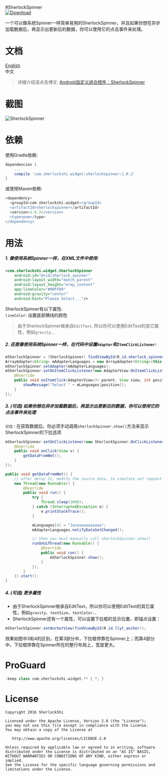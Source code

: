 #SherlockSpinner  
[ ![Download](https://api.bintray.com/packages/sherlockshi/android-widgets/SherlockSpinner/images/download.svg) ](https://bintray.com/sherlockshi/android-widgets/SherlockSpinner/_latestVersion)

一个可以像系统Spinner一样简单易用的SherlockSpinner，并且如果你想在异步加载数据后，再显示出更新后的数据，你可以使用它的点击事件来处理。

# 文档
[English](./README.md)  
中文

> 详细介绍请点击博文: [Android自定义组合控件：SherlockSpinner](http://sherlockshi.github.io/2016/11/21/15_Android/1540_Widget/%E8%87%AA%E5%AE%9A%E4%B9%89%E7%BB%84%E5%90%88%E6%8E%A7%E4%BB%B6SherlockSpinner/)

# 截图
![SherlockSpinner](http://7xlpfl.com1.z0.glb.clouddn.com/sherlockshi/2016-11-20-demo3.gif)

# 依赖
使用Gradle依赖:
```groovy
dependencies {
    ...
    compile 'com.sherlockshi.widget:sherlockspinner:1.0.2'
}
```

或使用Maven依赖:
```groovy
<dependency>
  <groupId>com.sherlockshi.widget</groupId>
  <artifactId>sherlockspinner</artifactId>
  <version>1.0.2</version>
  <type>pom</type>
</dependency>
```

# 用法
##### 1. 像使用系统Spinner一样，在XML文件中使用:
```xml
<com.sherlockshi.widget.SherlockSpinner
    android:id="@+id/sherlock_spinner"
    android:layout_width="match_parent"
    android:layout_height="wrap_content"
    app:lineColor="#00FF00"
    android:gravity="center"
    android:hint="Please Select..."/>
```

SherlockSpinner有以下属性:  
`lineColor`: 设置底部横线的颜色

> 由于SherlockSpinner继承自`EditText`, 所以你可以使用EditText的其它属性，例如`gravity`...

##### 2. 还是像使用系统Spinner一样，在代码中设置`Adapter`和`ItemClickListener`:
```java
mSherlockSpinner = (SherlockSpinner) findViewById(R.id.sherlock_spinner);
ArrayAdapter<String> mAdapterLanguages = new ArrayAdapter<String>(this, android.R.layout.simple_list_item_1, mLanguages);
mSherlockSpinner.setAdapter(mAdapterLanguages);
mSherlockSpinner.setOnItemClickListener(new AdapterView.OnItemClickListener() {
    @Override
    public void onItemClick(AdapterView<?> parent, View view, int position, long id) {
        showMessage("Select " + mLanguages[position]);
    }
});
```

##### 3. (可选) 如果你想在异步加载数据后，再显示出更新后的数据，你可以使用它的点击事件来处理
`记住：`在获取数据后，你必须手动调用`sherlockSpinner.show()`方法来显示SherlockSpinner的下拉选项

```java
mSherlockSpinner.setOnClickListener(new SherlockSpinner.OnClickListener() {
    @Override
    public void onClick(View v) {
        getDataFromNet();
    }
});

public void getDataFromNet() {
    // after delay 2s, modify the source data, to simulate net request
    new Thread(new Runnable() {
        @Override
        public void run() {
            try {
                Thread.sleep(2000);
            } catch (InterruptedException e) {
                e.printStackTrace();
            }

            mLanguages[4] = "Javaaaaaaaaaaa";
            mAdapterLanguages.notifyDataSetChanged();

            // then you must manually call sherlockSpinner.show()
            runOnUiThread(new Runnable() {
                @Override
                public void run() {
                    mSherlockSpinner.show();
                }
            });
        }
    }).start();
}
```

##### 4. (可选) 更多属性
- 由于SherlockSpinner继承自EditText，所以你可以使用EditText的其它属性，例如`gravity`、`textSize`、`textColor`...
- SherlockSpinner还有一个属性，可以设置下拉框的显示位置，即锚点设置：

```java
mSherlockSpinner.setAnchorView(findViewById(R.id.llyt_anchor));
```

效果如图中3和4的区别，在第3部分中，下拉框停靠在Spinner上；而第4部分中，下拉框停靠在Spinner所在的整行布局上，宽度更大。

# ProGuard
```groovy
-keep class com.sherlockshi.widget.** { *; }
```

# License
```
Copyright 2016 SherlockShi

Licensed under the Apache License, Version 2.0 (the "License");
you may not use this file except in compliance with the License.
You may obtain a copy of the License at

   http://www.apache.org/licenses/LICENSE-2.0

Unless required by applicable law or agreed to in writing, software
distributed under the License is distributed on an "AS IS" BASIS,
WITHOUT WARRANTIES OR CONDITIONS OF ANY KIND, either express or implied.
See the License for the specific language governing permissions and
limitations under the License.
```